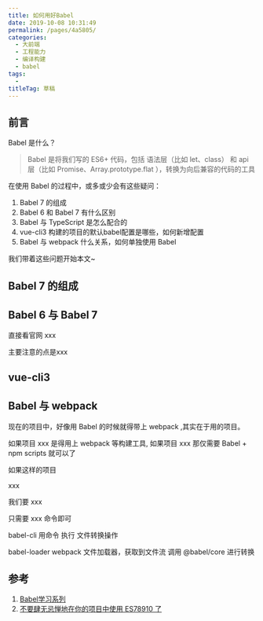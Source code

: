 ```yaml
---
title: 如何用好Babel
date: 2019-10-08 10:31:49
permalink: /pages/4a5805/
categories: 
  - 大前端
  - 工程能力
  - 编译构建
  - babel
tags: 
  - 
titleTag: 草稿
---
```

## 前言

Babel 是什么？

> Babel 是将我们写的 ES6+ 代码，包括 语法层（比如 let、class） 和 api 层（比如 Promise、Array.prototype.flat ），转换为向后兼容的代码的工具

在使用 Babel 的过程中，或多或少会有这些疑问：

1. Babel 7 的组成
2. Babel 6 和 Babel 7 有什么区别
3. Babel 与 TypeScript 是怎么配合的
4. vue-cli3 构建的项目的默认babel配置是哪些，如何新增配置
5. Babel 与 webpack 什么关系，如何单独使用 Babel

我们带着这些问题开始本文~

## Babel 7 的组成 



## Babel 6 与 Babel 7

直接看官网 xxx

主要注意的点是xxx

## vue-cli3
## Babel 与 webpack

现在的项目中，好像用 Babel 的时候就得带上 webpack ,其实在于用的项目。

如果项目 xxx 是得用上 webpack 等构建工具, 如果项目 xxx 那仅需要 Babel + npm scripts 就可以了

如果这样的项目

xxx

我们要 xxx

只需要 xxx 命令即可

babel-cli 用命令 执行 文件转换操作

babel-loader webpack 文件加载器，获取到文件流 调用 @babel/core 进行转换

## 参考

1. [Babel学习系列](https://zhuanlan.zhihu.com/p/58624930)
2. [不要肆无忌惮地在你的项目中使用 ES78910 了](https://juejin.im/post/5d7efbbb6fb9a06b2650c74a)